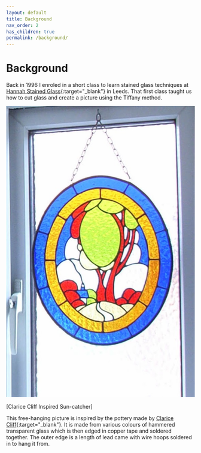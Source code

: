 ```yaml
---
layout: default
title: Background
nav_order: 2
has_children: true
permalink: /background/
---
```


# Background

Back in 1996 I enroled in a short class to learn stained glass techniques at [Hannah Stained Glass](https://www.hannahstainedglass.com/){:target="_blank"} in Leeds. That first class taught us how to cut glass and create a picture using the Tiffany method.

![Clarice Cliff](/images/Loo%20window.jpg)

[Clarice Cliff Inspired Sun-catcher]

This free-hanging picture is inspired by the pottery made by [Clarice Cliff](https://www.claricecliff.com/home){:target="_blank"}. It is made from various colours of hammered transparent glass which is then edged in copper tape and soldered together. The outer edge is a length of lead came with wire hoops soldered in to hang it from.
